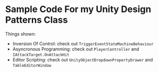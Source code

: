 Sample Code For my Unity Design Patterns Class
====

Things shown:

* Inversion Of Control: check out `TriggerEventStateMachineBehaviour`
* Asyncronous Programming: check out `PlayerController` and `IAttackTarget.OnAttackHit`
* Editor Scripting: check out `UnityObjectDropdownPropertyDrawer` and `TableEditorWindow`